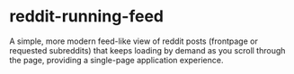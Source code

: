 # reddit-running-feed
A simple, more modern feed-like view of reddit posts (frontpage or requested subreddits) that keeps loading by demand as you scroll through the page, providing a single-page application experience.
